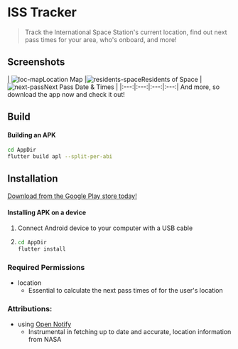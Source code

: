 
# ISS Tracker
> Track the International Space Station's current location, find out next pass times for your area, who's onboard, and more!

## Screenshots
| ![loc-map](https://user-images.githubusercontent.com/12676218/65212935-630d2700-da61-11e9-998f-fc2ca00eca33.png)Location Map  |![residents-space](https://user-images.githubusercontent.com/12676218/65212937-630d2700-da61-11e9-8693-5b36bc64d44a.png)Residents of Space | ![next-pass](https://user-images.githubusercontent.com/12676218/65212936-630d2700-da61-11e9-9908-1ac27a6fd870.png)Next Pass Date & Times |
|:---:|:---:|:---:|:---:|
And more, so download the app now and check it out!

## Build
#### Building an APK
```bash
cd AppDir
flutter build apl --split-per-abi
```

## Installation
[Download from the Google Play store today!](#)
#### Installing APK on a device
1. Connect Android device to your computer with a USB cable
2. ```bash
   cd AppDir
   flutter install
   ```

### Required Permissions
- location
    - Essential to calculate the next pass times of for the user's location

### Attributions:
- using [Open Notify](http://open-notify.org/Open-Notify-API/)
	- Instrumental in fetching up to date and accurate, location information from NASA 

